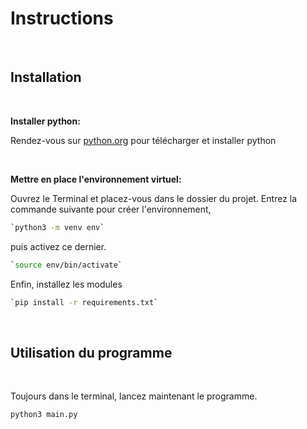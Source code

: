 # Instructions

<br />

## Installation

<br />

**Installer python:**

Rendez-vous sur [python.org](https://www.python.org/downloads/) pour télécharger et installer python

<br />

**Mettre en place l'environnement virtuel:**

Ouvrez le Terminal et placez-vous dans le dossier du projet.
Entrez la commande suivante pour créer l'environnement,

```bash
`python3 -m venv env`
```

puis activez ce dernier. 

```bash
`source env/bin/activate`
```

Enfin, installez les modules

```bash
`pip install -r requirements.txt`
```

<br />

## Utilisation du programme

<br />

Toujours dans le terminal, lancez maintenant le programme.

```bash
python3 main.py
```
